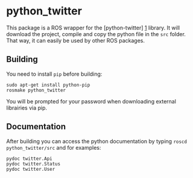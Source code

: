 python_twitter
==============

This package is a ROS wrapper for the [python-twitter] [1] library.
It will download the project, compile and copy the python file in 
the `src` folder. That way, it can easily be used by other ROS packages.

Building
---

You need to install `pip` before building:

    sudo apt-get install python-pip
    rosmake python_twitter

You will be prompted for your password when downloading external librairies
via pip.

Documentation
---

After building you can access the python documentation by typing 
`roscd python_twitter/src` and for examples:

    pydoc twitter.Api
    pydoc twitter.Status
    pydoc twitter.User

[1]: https://github.com/bear/python-twitter "python-twitter"
